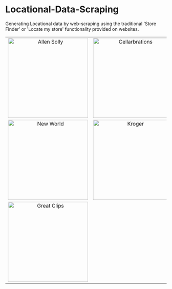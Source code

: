 # Locational-Data-Scraping
Generating Locational data by web-scraping using the traditional 'Store Finder' or 'Locate my store' functionality provided on websites.


| | | |
|:-------------------------:|:-------------------------:|:-------------------------:|
|<img width="250" alt="Allen Solly" src="https://allensolly.imgix.net/img/app/brands/Allensolly/as_logo.png">|<img width="250" alt="Cellarbrations" src="https://www.cellarbrations.com.au/sites/all/themes/cellarbrations/logo.png">|<img width="250" alt="Four Square" src="https://www.foursquare.co.nz/media/215/logo_north.gif">|
|<img width="250" alt="New World" src="https://www.newworld.co.nz/-/media/Project/Sitecore/Brands/Brand-New-World/nw-logo.svg">|<img width="250" alt="Kroger" src="https://i1.wp.com/whnt.com/wp-content/uploads/sites/20/2019/11/s116658925.jpg?resize=2560%2C1440&ssl=1">|<img width="250" alt="Peter England" src="https://peterengland.imgix.net/img/app/brands/pe/pe_logo.png">|
|<img width="250" alt="Great Clips" src="https://fontmeme.com/images/great-clips-font.png">|


